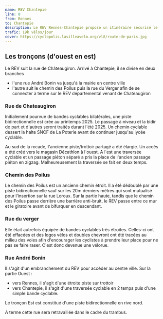 ```yaml
---
name: REV Chantepie
line: 8
from: Rennes
to: Chantepie
description: Le REV Rennes-Chantepie propose un itinéraire sécurisé le long de la rue de Chateaugiron, y compris la traversée du passage à niveau.
trafic: 19k vélos/jour
cover: https://cyclopolis.lavilleavelo.org/vl8/route-de-paris.jpg
---
```


## Les tronçons (d'ouest en est)

Le REV suit la rue de Châteaugiron.
Arrivé à Chantepie, il se divise en deux branches
* l'une rue André Bonin va jusqu'à la mairie en centre ville
* l'autre suit le chemin des Poilus puis la rue du Verger afin de se connecter à terme sur le REV départemental venant de Chateaugiron

### Rue de Chateaugiron

Initialement pourvue de bandes cyclables bilatérales, une piste bidirectionnelle est crée au printemps 2025.
Le passage à niveau et la bidir de part et d'autres seront traités durant l'été 2025.
Un chemin cyclable dessert la halte SNCF de La Poterie avant de continuer jusqu'au lycée cyclable.

Au sud de la rocade, l'ancienne piste/trottoir partagé a été élargie.
Un accès a été créé vers le magasin Décathlon à l'ouest.
A l'est une traversée cyclable et un passage piéton séparé a pris la place de l'ancien passage piéton en zigzag. Malheureusement la traversée se fait en deux temps.

### Chemin des Poilus

Le chemin des Poilus est un ancienn chemin étroit.
Il a été dédoublé par une piste bidirectionnelle sauf sur les 20m derniers mètres qui sont mutualisé pour l'insertion sur la rue Loroux.
Sur la partie haute, tandis que le chemin des Poilus passe derrière une barrière anti-bruit, le REV passe entre ce mur et le giratoire avant de bifurquer en descendant.

### Rue du verger

Elle était autrefois équipée de bandes cyclables très étroites.
Celles-ci ont été effacées et des logos vélos et doubles chevront ont été tracées au milieu des voies afin d'encourager les cyclistes à prendre leur place pour ne pas se faire raser.
C'est donc devenue une vélorue.


### Rue André Bonin

Il s'agit d'un embranchement du REV pour accéder au centre ville.
Sur la partie Ouest :
* vers Rennes, il s'agit d'une étroite piste sur trottoir
* vers Chantepie, il s'agit d'une traversée cyclable en 2 temps puis d'une simple bande cyclable.

Le tronçon Est est constitué d'une piste bidirectionnelle en rive nord.

A terme cette rue sera retravaillée dans le cadre du trambus.